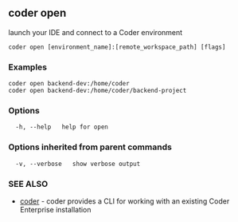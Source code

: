 ## coder open

launch your IDE and connect to a Coder environment

```
coder open [environment_name]:[remote_workspace_path] [flags]
```

### Examples

```
coder open backend-dev:/home/coder
coder open backend-dev:/home/coder/backend-project
```

### Options

```
  -h, --help   help for open
```

### Options inherited from parent commands

```
  -v, --verbose   show verbose output
```

### SEE ALSO

* [coder](coder.md)	 - coder provides a CLI for working with an existing Coder Enterprise installation

